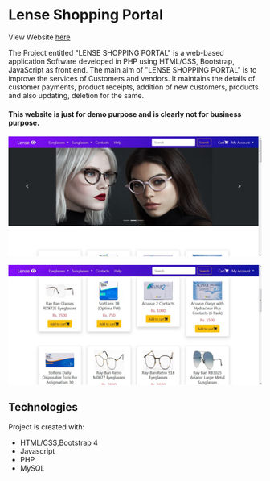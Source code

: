 # Lense Shopping Portal

View Website [here](http://lenseshoppingportal1.epizy.com/)

The Project entitled "LENSE SHOPPING PORTAL" is a web-based application Software developed in PHP using HTML/CSS, Bootstrap,  JavaScript as front end. The main aim of "LENSE SHOPPING PORTAL" is to improve the services of Customers and vendors. It maintains the details of customer payments, product receipts, addition of new customers, products and also updating, deletion for the same. 

#### This website is just for demo purpose and is clearly not for business purpose.

![Index Page](./images/Capture1.JPG)

![Index Page](./images/Capture2.JPG)


## Technologies
Project is created with:
* HTML/CSS,Bootstrap 4
* Javascript
* PHP
* MySQL

